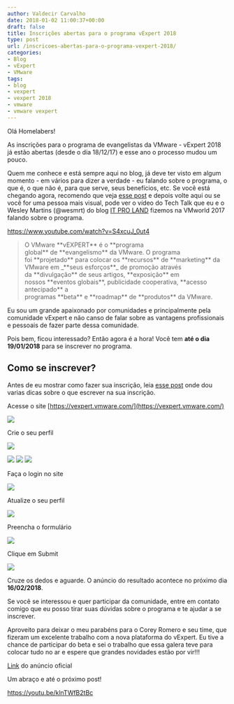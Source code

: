 ```yaml
---
author: Valdecir Carvalho
date: 2018-01-02 11:00:37+00:00
draft: false
title: Inscrições abertas para o programa vExpert 2018
type: post
url: /inscricoes-abertas-para-o-programa-vexpert-2018/
categories:
- Blog
- vExpert
- VMware
tags:
- blog
- vexpert
- vexpert 2018
- vmware
- vmware vexpert
---
```


Olá Homelabers!

As inscrições para o programa de evangelistas da VMware - vExpert 2018 já estão abertas (desde o dia 18/12/17) e esse ano o processo mudou um pouco.

Quem me conhece e está sempre aqui no blog, já deve ter visto em algum momento - em vários para dizer a verdade - eu falando sobre o programa, o que é, o que não é, para que serve, seus benefícios, etc. Se você está chegando agora, recomendo que veja [esse post](http://homelaber.com.br/o-que-significa-ser-um-vmware-vexpert/) e depois volte aqui ou se você for uma pessoa mais visual, pode ver o vídeo do Tech Talk que eu e o Wesley Martins (@wesmrt) do blog [IT PRO LAND](http://www.itproland.com.br/) fizemos na VMworld 2017 falando sobre o programa.

https://www.youtube.com/watch?v=S4xcuJ_0ut4



<blockquote>O VMware **vEXPERT** é o **programa global** de **evangelismo** da VMware. O programa foi **projetado** para colocar os **recursos** de **marketing** da VMware em _**seus esforços**_ de promoção através da **divulgação** de seus artigos, **exposição** em nossos **eventos globais**, publicidade cooperativa, **acesso antecipado** a programas **beta** e **roadmap** de **produtos** da VMware.</blockquote>



Eu sou um grande apaixonado por comunidades e principalmente pela comunidade vExpert e não canso de falar sobre as vantagens profissionais e pessoais de fazer parte dessa comunidade.

Pois bem, ficou interessado? Então agora é a hora! Você tem **até o dia 19/01/2018** para se inscrever no programa.



## Como se inscrever?



Antes de eu mostrar como fazer sua inscrição, leia [esse post](http://homelaber.com.br/estao-abertas-as-inscricoes-para-o-programa-vexpert-2017-segundo-semestre/) onde dou varias dicas sobre o que escrever na sua inscrição.

Acesse o site [https://vexpert.vmware.com/](https://vexpert.vmware.com/)

![](/imagens/2018/01/como-se-inscrever-programa-vmware-vexpert-1.jpg)


Crie o seu perfil

![](/imagens/2018/01/como-se-inscrever-programa-vmware-vexpert-2.jpg)


![](/imagens/2018/01/como-se-inscrever-programa-vmware-vexpert-3.jpg)
![](/imagens/2018/01/como-se-inscrever-programa-vmware-vexpert-4.jpg)
![](/imagens/2018/01/como-se-inscrever-programa-vmware-vexpert-7.jpg)


Faça o login no site

![](/imagens/2018/01/como-se-inscrever-programa-vmware-vexpert-5.jpg)


Atualize o seu perfil

![](/imagens/2018/01/como-se-inscrever-programa-vmware-vexpert-6.jpg)


Preencha o formulário

![](/imagens/2018/01/como-se-inscrever-programa-vmware-vexpert-8.jpg)


Clique em Submit

![](/imagens/2018/01/como-se-inscrever-programa-vmware-vexpert-9.jpg)


Cruze os dedos e aguarde. O anúncio do resultado acontece no próximo dia **16/02/2018**.

Se você se interessou e quer participar da comunidade, entre em contato comigo que eu posso tirar suas dúvidas sobre o programa e te ajudar a se inscrever.

Aproveito para deixar o meu parabéns para o Corey Romero e seu time, que fizeram um excelente trabalho com a nova plataforma do vExpert. Eu tive a chance de participar do beta e sei o trabalho que essa galera teve para colocar tudo no ar e espere que grandes novidades estão por vir!!!

[Link](https://blogs.vmware.com/vmtn/2017/12/vexpert-2018-applications-are-now-open.html) do anúncio oficial

Um abraço e até o próximo post!

https://youtu.be/klnTWfB2tBc
